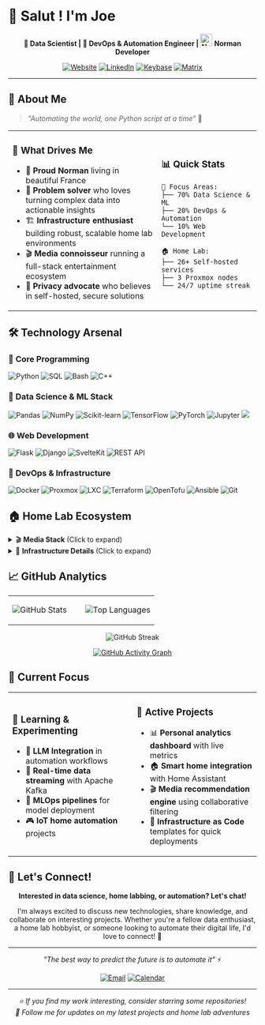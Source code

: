 # 👋 Salut ! I'm Joe

<div align="center">

**🧪 Data Scientist | 🏡 DevOps & Automation Engineer | <img src="https://cdn3.emoji.gg/emojis/7656-normandy.png" style="transform: translateY(10);" alt="Normandy Flag" width="25"/> Norman Developer**

[![Website](https://img.shields.io/badge/🌐_Website-chartois.com-blue?style=for-the-badge)](https://chartois.com)
[![LinkedIn](https://img.shields.io/badge/💼_LinkedIn-Connect-0077B5?style=for-the-badge&logo=linkedin)](https://www.linkedin.com/in/chs-jo/)
[![Keybase](https://img.shields.io/badge/🔐_Keybase-joechs-33A0FF?style=for-the-badge&logo=keybase)](https://keybase.io/joechs)
[![Matrix](https://img.shields.io/badge/💬_Matrix-@joechs:matrix.org-000000?style=for-the-badge&logo=matrix)](https://matrix.to/#/@joechs:matrix.org)

</div>

---

## 🎯 About Me

> *"Automating the world, one Python script at a time"* 🐍

<table>
<tr>
<td width="60%">

### 🚀 **What Drives Me**
- 🌊 **Proud Norman** living in beautiful France
- 🧠 **Problem solver** who loves turning complex data into actionable insights
- 🏗️ **Infrastructure enthusiast** building robust, scalable home lab environments
- 🎬 **Media connoisseur** running a full-stack entertainment ecosystem
- 🔐 **Privacy advocate** who believes in self-hosted, secure solutions

</td>
<td width="40%">

### 📊 **Quick Stats**
```
🎯 Focus Areas:
├── 70% Data Science & ML
├── 20% DevOps & Automation  
└── 10% Web Development

🏠 Home Lab:
├── 26+ Self-hosted services
├── 3 Proxmox nodes
└── 24/7 uptime streak
```

</td>
</tr>
</table>

## 🛠️ Technology Arsenal

### 🐍 **Core Programming**
<p>
<img src="https://img.shields.io/badge/Python-3776AB?style=for-the-badge&logo=python&logoColor=white" alt="Python"/>
<img src="https://img.shields.io/badge/SQL-4479A1?style=for-the-badge&logo=mysql&logoColor=white" alt="SQL"/>
<img src="https://img.shields.io/badge/Bash-121011?style=for-the-badge&logo=gnu-bash&logoColor=white" alt="Bash"/>
<img src="https://img.shields.io/badge/C++-00599C?style=for-the-badge&logo=c%2B%2B&logoColor=white" alt="C++"/>
<!-- <img src="https://img.shields.io/badge/TypeScript-3178C6?style=for-the-badge&logo=typescript&logoColor=white" alt="TypeScript"/> -->


</p>

### 🧠 **Data Science & ML Stack**
<p>
<img src="https://img.shields.io/badge/Pandas-150458?style=for-the-badge&logo=pandas&logoColor=white" alt="Pandas"/>
<img src="https://img.shields.io/badge/NumPy-013243?style=for-the-badge&logo=numpy&logoColor=white" alt="NumPy"/>
<img src="https://img.shields.io/badge/Scikit--learn-F7931E?style=for-the-badge&logo=scikit-learn&logoColor=white" alt="Scikit-learn"/>
<img src="https://img.shields.io/badge/TensorFlow-FF6F00?style=for-the-badge&logo=tensorflow&logoColor=white" alt="TensorFlow"/>
<img src="https://img.shields.io/badge/PyTorch-EE4C2C?style=for-the-badge&logo=pytorch&logoColor=white" alt="PyTorch"/>
<img src="https://img.shields.io/badge/Jupyter-F37626?style=for-the-badge&logo=jupyter&logoColor=white" alt="Jupyter"/>
<img src="https://img.shields.io/badge/-Rasa-5A17EE?style=for-the-badge&logo=rasa&logoColor=white"/>
</p>

### 🌐 **Web Development**
<p>
<img src="https://img.shields.io/badge/Flask-000000?style=for-the-badge&logo=flask&logoColor=white" alt="Flask"/>
<img src="https://img.shields.io/badge/Django-092E20?style=for-the-badge&logo=django&logoColor=white" alt="Django"/>
<img src="https://img.shields.io/badge/SvelteKit-FF3E00?style=for-the-badge&logo=svelte&logoColor=white" alt="SvelteKit"/>
<img src="https://img.shields.io/badge/REST_API-02569B?style=for-the-badge&logo=fastapi&logoColor=white" alt="REST API"/>
</p>

### 🚀 **DevOps & Infrastructure**
<p>
<img src="https://img.shields.io/badge/Docker-2496ED?style=for-the-badge&logo=docker&logoColor=white" alt="Docker"/>
<img src="https://img.shields.io/badge/Proxmox-E57000?style=for-the-badge&logo=proxmox&logoColor=white" alt="Proxmox"/>
<img src="https://img.shields.io/badge/LXC-DD4814?style=for-the-badge&logo=Linux%20Containers&logoColor=white" alt="LXC"/>
<img src="https://img.shields.io/badge/Terraform-623CE4?style=for-the-badge&logo=terraform&logoColor=white" alt="Terraform"/>
<img src="https://img.shields.io/badge/OpenTofu-FFDA18?logo=opentofu&logoColor=000&style=for-the-badge" alt="OpenTofu"/>
<img src="https://img.shields.io/badge/Ansible-EE0000?style=for-the-badge&logo=ansible&logoColor=white" alt="Ansible"/>
<img src="https://img.shields.io/badge/Git-F05032?style=for-the-badge&logo=git&logoColor=white" alt="Git"/>
</p>

## 🏠 Home Lab Ecosystem

<details>
<summary>🎬 <strong>Media Stack</strong> (Click to expand)</summary>

### 📺 **Entertainment Hub**
```
🎭 Content Management        🔍 Discovery & Requests      📊 Monitoring & Stats
├── Plex (Media Server)      ├── Overseerr (Requests)     ├── Tautulli (Analytics)
├── Radarr (Movies)          ├── Prowlarr (Indexers)      └── Homepage (Dashboard)
├── Sonarr (TV Shows)        └── Bazarr (Subtitles)
├── Readarr (eBooks)
├── Lidarr (Music)           📚 Reading & Knowledge       🖼️ Photos & Memories
└── qBittorrent (Downloads)  ├── Calibre-Web (eBooks)     └── Immich (Photo Management)
                             └── Kavita (Comics/Manga)
```

**🌟 Special Features:**
- 🌍 **Dual-language subtitles** (English/French) with automatic sync
- ⚡ **Hardware transcoding** for smooth 4K streaming
- 🎯 **Smart requests** system with quality profiles
- 📱 **Mobile-optimized** interfaces for all services

</details>

<details>
<summary>🔧 <strong>Infrastructure Details</strong> (Click to expand)</summary>

### 🏗️ **Architecture Overview**
```
🖥️ Physical Layer           🐳 Containerization                      🔧 Automation
├── 3x Proxmox Nodes         ├── LXC / Docker                         ├── Ansible Playbooks
├── ZFS Storage Pool         ├── Proxmox PVE / BPS                    ├── OpenTofu Modules
├── 10Gb Networking          ├── Cloudflare Tunnels                   └── CI/CD Pipelines (soon!)
└── UPS Backup Power (soon!) └── Reverse Proxy
```

**🛡️ Security & Monitoring:**
- 🔐 **Zero-trust networking** with VPN access
- 📊 **Comprehensive monitoring**
- 🚨 **Automated alerting** for system health
- 💾 **Automated backups**:  
  - **3/2/1** logic  
  - Two versioning methods :
    - **Snapshots** with ***Proxmox Backup-Server***  
    - **HyperBackup** with ***Synology***  

</details>

## 📈 GitHub Analytics

<div align="center">

<table>
<tr>
<td width="50%">

![GitHub Stats](https://github-readme-stats.vercel.app/api?username=JosephCHS&show_icons=true&theme=tokyonight&hide_border=true&count_private=true&include_all_commits=true)

</td>
<td width="50%">

![Top Languages](https://github-readme-stats.vercel.app/api/top-langs/?username=JosephCHS&layout=compact&theme=tokyonight&hide_border=true&langs_count=8)

</td>
</tr>
</table>

![GitHub Streak](https://github-readme-streak-stats.herokuapp.com/?user=JosephCHS&theme=tokyonight&hide_border=true)

[![GitHub Activity Graph](https://github-readme-activity-graph.vercel.app/graph?username=JosephCHS&bg_color=1a1b27&color=70a5fd&line=bf91f3&point=38bdae&area=true&hide_border=true)](https://github.com/JosephCHS)

</div>

## 🎯 Current Focus

<table>
<tr>
<td width="50%">

### 🔬 **Learning & Experimenting**
- 🤖 **LLM Integration** in automation workflows
- 🌊 **Real-time data streaming** with Apache Kafka
- 🔮 **MLOps pipelines** for model deployment
- 🎮 **IoT home automation** projects

</td>
<td width="50%">

### 🚀 **Active Projects**
- 📊 **Personal analytics dashboard** with live metrics
- 🏠 **Smart home integration** with Home Assistant
- 🎬 **Media recommendation engine** using collaborative filtering
- 🔄 **Infrastructure as Code** templates for quick deployments

</td>
</tr>
</table>

## 🤝 Let's Connect!

<div align="center">

**Interested in data science, home labbing, or automation? Let's chat!** 

I'm always excited to discuss new technologies, share knowledge, and collaborate on interesting projects. Whether you're a fellow data enthusiast, a home lab hobbyist, or someone looking to automate their digital life, I'd love to connect! 🚀

---

*"The best way to predict the future is to automate it"* ⚡

[![Email](https://img.shields.io/badge/📧_Email-Get_in_touch-red?style=for-the-badge)](mailto:joseph@chartois.com)
[![Calendar](https://img.shields.io/badge/📅_Schedule-Coffee_Chat-green?style=for-the-badge)](https://calendly.com/joechs)

</div>

---

<div align="center">
<i>⭐ If you find my work interesting, consider starring some repositories!</i><br>
<i>🔔 Follow me for updates on my latest projects and home lab adventures</i>
</div>

<!-- 
         ___
  D>=G==='   '.    YOU ARE EXTERMI-MATE.    8  ♜     ♝  ♛  ♚  ♝  ♞  ♜
        |======|                            7  ♟  ♟  ♟  ♟    ♕  ♟   ♟
        |======|                            6        ♞
    )--/]IIIIII]                            5              ♟
       |_______|                            4        ♗     ♙
       C O O O D                            3	
      C O  O  O D                           2  ♙  ♙  ♙  ♙     ♙  ♙  ♙
     C  O  O  O  D                          1  ♖  ♘  ♗     ♔     ♘  ♖
     C__O__O__O__D       Joechs                a  b  c  d  e  f  g  h
    [_____________]

P.S. Time travel was unnecessary to foresee your defeat.
-->
